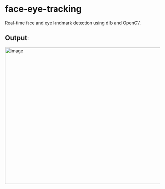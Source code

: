 # face-eye-tracking

Real-time face and eye landmark detection using dlib and OpenCV.


## Output:
<img width="795" height="445" alt="image" src="https://github.com/user-attachments/assets/26104864-df9d-46e9-b868-5826552d01d4" />
